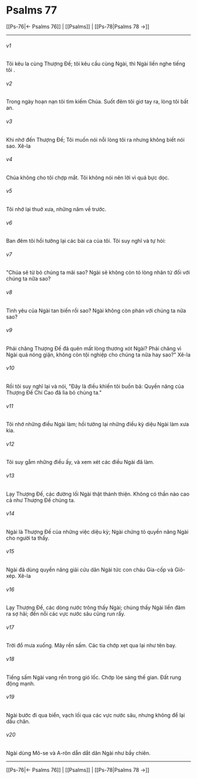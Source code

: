 # Psalms 77

[[Ps-76|← Psalms 76]] | [[Psalms]] | [[Ps-78|Psalms 78 →]]
***



###### v1 
Tôi kêu la cùng Thượng Đế; tôi kêu cầu cùng Ngài, thì Ngài liền nghe tiếng tôi . 

###### v2 
Trong ngày hoạn nạn tôi tìm kiếm Chúa. Suốt đêm tôi giơ tay ra, lòng tôi bất an. 

###### v3 
Khi nhớ đến Thượng Đế; Tôi muốn nói nỗi lòng tôi ra nhưng không biết nói sao. Xê-la 

###### v4 
Chúa không cho tôi chợp mắt. Tôi không nói nên lời vì quá bực dọc. 

###### v5 
Tôi nhớ lại thuở xưa, những năm về trước. 

###### v6 
Ban đêm tôi hồi tưởng lại các bài ca của tôi. Tôi suy nghĩ và tự hỏi: 

###### v7 
"Chúa sẽ từ bỏ chúng ta mãi sao? Ngài sẽ không còn tỏ lòng nhân từ đối với chúng ta nữa sao? 

###### v8 
Tình yêu của Ngài tan biến rồi sao? Ngài không còn phán với chúng ta nữa sao? 

###### v9 
Phải chăng Thượng Đế đã quên mất lòng thương xót Ngài? Phải chăng vì Ngài quá nóng giận, không còn tội nghiệp cho chúng ta nữa hay sao?" Xê-la 

###### v10 
Rồi tôi suy nghĩ lại và nói, "Đây là điều khiến tôi buồn bã: Quyền năng của Thượng Đế Chí Cao đã lìa bỏ chúng ta." 

###### v11 
Tôi nhớ những điều Ngài làm; hồi tưởng lại những điều kỳ diệu Ngài làm xưa kia. 

###### v12 
Tôi suy gẫm những điều ấy, và xem xét các điều Ngài đã làm. 

###### v13 
Lạy Thượng Đế, các đường lối Ngài thật thánh thiện. Không có thần nào cao cả như Thượng Đế chúng ta. 

###### v14 
Ngài là Thượng Đế của những việc diệu kỳ; Ngài chứng tỏ quyền năng Ngài cho người ta thấy. 

###### v15 
Ngài đã dùng quyền năng giải cứu dân Ngài tức con cháu Gia-cốp và Giô-xép. Xê-la 

###### v16 
Lạy Thượng Đế, các dòng nước trông thấy Ngài; chúng thấy Ngài liền đâm ra sợ hãi; đến nỗi các vực nước sâu cũng run rẩy. 

###### v17 
Trời đổ mưa xuống. Mây rền sấm. Các tia chớp xẹt qua lại như tên bay. 

###### v18 
Tiếng sấm Ngài vang rền trong gió lốc. Chớp lòe sáng thế gian. Đất rung động mạnh. 

###### v19 
Ngài bước đi qua biển, vạch lối qua các vực nước sâu, nhưng không để lại dấu chân. 

###### v20 
Ngài dùng Mô-se và A-rôn dẫn dắt dân Ngài như bầy chiên.

***
[[Ps-76|← Psalms 76]] | [[Psalms]] | [[Ps-78|Psalms 78 →]]
